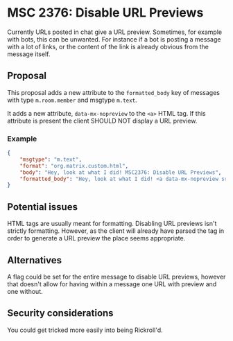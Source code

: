 # MSC 2376: Disable URL Previews
Currently URLs posted in chat give a URL preview. Sometimes, for example with bots, this can be
unwanted. For instance if a bot is posting a message with a lot of links, or the content of the link
is already obvious from the message itself.

## Proposal
This proposal adds a new attribute to the `formatted_body` key of messages with type
`m.room.member` and msgtype `m.text`.

It adds a new attribute, `data-mx-nopreview` to the `<a>` HTML tag. If this attribute is present the
client SHOULD NOT display a URL preview.

### Example
```json
{
	"msgtype": "m.text",
	"format": "org.matrix.custom.html",
	"body": "Hey, look at what I did! MSC2376: Disable URL Previews",
	"formatted_body": "Hey, look at what I did! <a data-mx-nopreview src=\"https://github.com/matrix-org/matrix-doc/pull/2379\">MSC2376: Disable URL Previews</a>"
}
```

## Potential issues
HTML tags are usually meant for formatting. Disabling URL previews isn't strictly formatting.
However, as the client will already have parsed the tag in order to generate a URL preview the place
seems appropriate.

## Alternatives
A flag could be set for the entire message to disable URL previews, however that doesn't allow for
having within a message one URL with preview and one without.

## Security considerations
You could get tricked more easily into being Rickroll'd.
